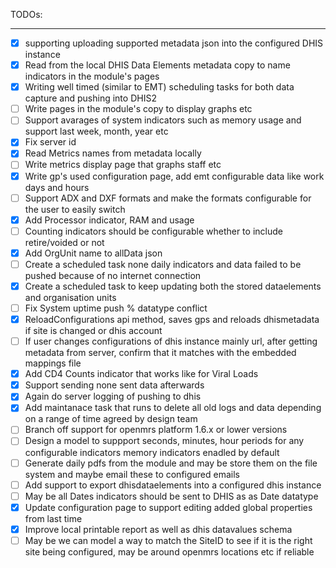 TODOs:
______________________________________________
- [x] supporting uploading supported metadata json into the configured DHIS instance
- [x] Read from the local DHIS Data Elements metadata copy to name indicators in the module's pages
- [x] Writing well timed (similar to EMT) scheduling tasks for both data capture and pushing into DHIS2
- [ ] Write pages in the module's copy to display graphs etc
- [ ] Support avarages of system indicators such as memory usage and support last week, month, year etc
- [x] Fix server id
- [x] Read Metrics names from metadata locally
- [ ] Write metrics display page that graphs staff etc
- [x] Write gp's used configuration page, add emt configurable data like work days and hours
- [ ] Support ADX and DXF formats and make the formats configurable for the user to easily switch
- [x] Add Processor indicator, RAM and usage
- [ ] Counting indicators should be configurable whether to include retire/voided or not
- [x] Add OrgUnit name to allData json
- [ ] Create a scheduled task none daily indicators and data failed to be pushed because of no internet connection
- [x] Create a scheduled task to keep updating both the stored dataelements and organisation units
- [ ] Fix System uptime push % datatype conflict
- [x] ReloadConfigurations api method, saves gps and reloads dhismetadata if site is changed or dhis account
- [ ] If user changes configurations of dhis instance mainly url, after getting metadata from server, confirm that it matches with the embedded mappings file
- [x] Add CD4 Counts indicator that works like for Viral Loads
- [x] Support sending none sent data afterwards
- [x] Again do server logging of pushing to dhis 
- [x] Add maintanace task that runs to delete all old logs and data depending on a range of time agreed by design team
- [ ] Branch off support for openmrs platform 1.6.x or lower versions
- [ ] Design a model to suppport seconds, minutes, hour periods for any configurable indicators memory indicators enadled by default
- [ ] Generate daily pdfs from the module and may be store them on the file system and maybe email these to configured emails
- [ ] Add support to export dhisdataelements into a configured dhis instance
- [ ] May be all Dates indicators should be sent to DHIS as as Date datatype 
- [x] Update configuration page to support editing added global properties from last time
- [x] Improve local printable report as well as dhis datavalues schema
- [ ] May be we can model a way to match the SiteID to see if it is the right site being configured, may be around openmrs locations etc if reliable
